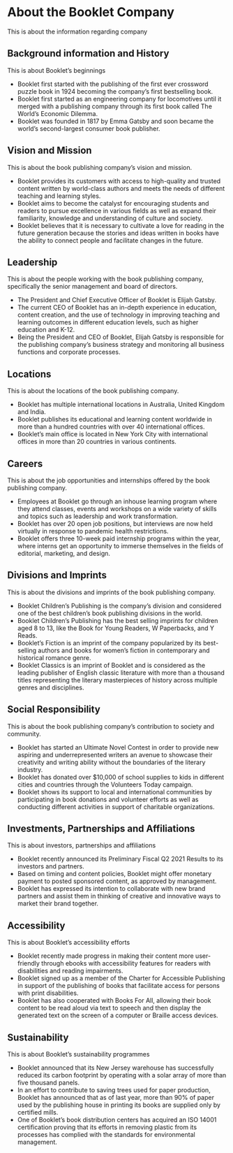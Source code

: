 # About the Booklet Company

This is about the information regarding company

## Background information and History

This is about Booklet’s beginnings

- Booklet first started with the publishing of the first ever crossword puzzle book in 1924 becoming the company’s first bestselling book.
- Booklet first started as an engineering company for locomotives until it merged with a publishing company through its first book called The World’s Economic Dilemma.
- Booklet was founded in 1817 by Emma Gatsby and soon became the world’s second-largest consumer book publisher.

## Vision and Mission

This is about the book publishing company’s vision and mission.

- Booklet provides its customers with access to high-quality and trusted content written by world-class authors and meets the needs of different teaching and learning styles.
- Booklet aims to become the catalyst for encouraging students and readers to pursue excellence in various fields as well as expand their familiarity, knowledge and understanding of culture and society.
- Booklet believes that it is necessary to cultivate a love for reading in the future generation because the stories and ideas written in books have the ability to connect people and facilitate changes in the future.

## Leadership

This is about the people working with the book publishing company, specifically the senior management and board of directors.

- The President and Chief Executive Officer of Booklet is Elijah Gatsby.
- The current CEO of Booklet has an in-depth experience in education, content creation, and the use of technology in improving teaching and learning outcomes in different education levels, such as higher education and K-12.
- Being the President and CEO of Booklet, Elijah Gatsby is responsible for the publishing company’s business strategy and monitoring all business functions and corporate processes.

## Locations

This is about the locations of the book publishing company.

- Booklet has multiple international locations in Australia, United Kingdom and India.
- Booklet publishes its educational and learning content worldwide in more than a hundred countries with over 40 international offices.
- Booklet’s main office is located in New York City with international offices in more than 20 countries in various continents.

## Careers

This is about the job opportunities and internships offered by the book publishing company.

- Employees at Booklet go through an inhouse learning program where they attend classes, events and workshops on a wide variety of skills and topics such as leadership and work transformation.
- Booklet has over 20 open job positions, but interviews are now held virtually in response to pandemic health restrictions.
- Booklet offers three 10-week paid internship programs within the year, where interns get an opportunity to immerse themselves in the fields of editorial, marketing, and design.

## Divisions and Imprints

This is about the divisions and imprints of the book publishing company.

- Booklet Children’s Publishing is the company’s division and considered one of the best children’s book publishing divisions in the world.
- Booklet Children’s Publishing has the best selling imprints for children aged 8 to 13, like  the Book for Young Readers, W Paperbacks, and Y Reads.
- Booklet’s Fiction is an imprint of the company popularized by its best-selling authors and books for women’s fiction in contemporary and historical romance genre.
- Booklet Classics is an imprint of Booklet and is considered as the leading publisher of English classic literature with more than a thousand titles representing the literary masterpieces of history across multiple genres and disciplines.

## Social Responsibility

This is about the book publishing company’s contribution to society and community.

- Booklet has started an Ultimate Novel Contest in order to provide new aspiring and underrepresented writers an avenue to showcase their creativity and writing ability without the boundaries of the literary industry.
- Booklet has donated over $10,000 of school supplies to kids in different cities and countries through the Volunteers Today campaign.
- Booklet shows its support to local and international communities by participating in book donations and volunteer efforts as well as conducting different activities in support of charitable organizations.

## Investments, Partnerships and Affiliations

This is about investors, partnerships and affiliations

- Booklet recently announced its Preliminary Fiscal Q2 2021 Results to its investors and partners.
- Based on timing and content policies, Booklet might offer monetary payment to posted sponsored content, as approved by management.
- Booklet has expressed its intention to collaborate with new brand partners and assist them in thinking of creative and innovative ways to market their brand together.

## Accessibility

This is about Booklet’s accessibility efforts

- Booklet recently made progress in making their content more user-friendly through ebooks with accessibility features for readers with disabilities and reading impairments.
- Booklet signed up as a member of the Charter for Accessible Publishing in support of the publishing of books that facilitate access for persons with print disabilities.
- Booklet  has also cooperated with Books For All, allowing their book content to be read aloud via text to speech and then display the generated text on the screen of a computer or Braille access devices.

## Sustainability

This is about Booklet’s sustainability programmes

- Booklet announced that its New Jersey warehouse has successfully reduced its carbon footprint by operating with a solar array of more than five thousand panels.
- In an effort to contribute to saving trees used for paper production, Booklet has announced that as of last year, more than 90% of paper used by the publishing house in printing its books are supplied only by certified mills.
- One of Booklet’s book distribution centers has acquired an ISO 14001 certification proving that its efforts in removing plastic from its processes has complied with the standards for environmental management.
